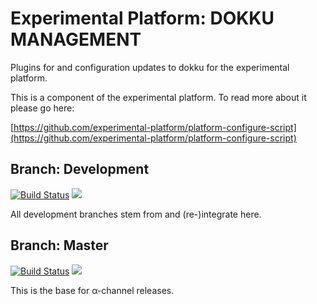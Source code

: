 # Experimental Platform: DOKKU MANAGEMENT

Plugins for and configuration updates to dokku for the experimental platform.

This is a component of the experimental platform. To read more about it please go here:

[https://github.com/experimental-platform/platform-configure-script](https://github.com/experimental-platform/platform-configure-script)


## Branch: Development

[![Build Status](https://travis-ci.org/experimental-platform/platform-dokku.svg)](https://travis-ci.org/experimental-platform/platform-dokku) [![](https://badge.imagelayers.io/experimentalplatform/dokku:development.svg)](https://imagelayers.io/?images=experimentalplatform/dokku:development 'Get your own badge on imagelayers.io')

All development branches stem from and (re-)integrate here.

## Branch: Master

[![Build Status](https://travis-ci.org/experimental-platform/platform-dokku.svg?branch=master)](https://travis-ci.org/experimental-platform/platform-dokku) [![](https://badge.imagelayers.io/experimentalplatform/dokku:alpha.svg)](https://imagelayers.io/?images=experimentalplatform/dokku:alpha 'Get your own badge on imagelayers.io')

This is the base for &alpha;-channel releases.
